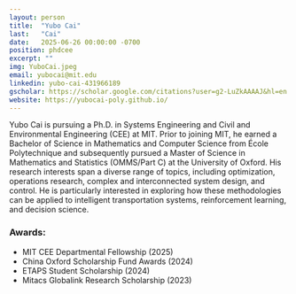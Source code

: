 ```yaml
---
layout: person
title:  "Yubo Cai"
last:   "Cai"
date:   2025-06-26 00:00:00 -0700
position: phdcee
excerpt: ""
img: YuboCai.jpeg
email: yubocai@mit.edu
linkedin: yubo-cai-431966189
gscholar: https://scholar.google.com/citations?user=g2-LuZkAAAAJ&hl=en
website: https://yubocai-poly.github.io/
---
```


Yubo Cai is pursuing a Ph.D. in Systems Engineering and Civil and Environmental Engineering (CEE) at MIT. Prior to joining MIT, he earned a Bachelor of Science in Mathematics and Computer Science from École Polytechnique and subsequently pursued a Master of Science in Mathematics and Statistics (OMMS/Part C) at the University of Oxford. His research interests span a diverse range of topics, including optimization, operations research, complex and interconnected system design, and control. 
He is particularly interested in exploring how these methodologies can be applied to intelligent transportation systems, reinforcement learning, and decision science.

### Awards:
- MIT CEE Departmental Fellowship (2025)
- China Oxford Scholarship Fund Awards (2024)
- ETAPS Student Scholarship (2024)
- Mitacs Globalink Research Scholarship (2023)